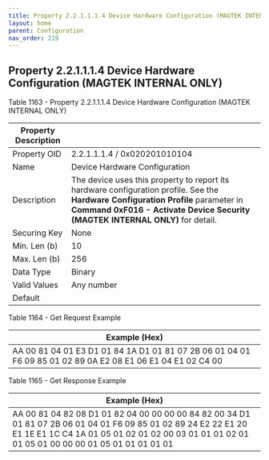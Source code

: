 ```yaml
---
title: Property 2.2.1.1.1.4 Device Hardware Configuration (MAGTEK INTERNAL ONLY)
layout: home
parent: Configuration
nav_order: 219
---
```


## Property 2.2.1.1.1.4 Device Hardware Configuration (MAGTEK INTERNAL ONLY)

Table 1163 - Property 2.2.1.1.1.4 Device Hardware Configuration (MAGTEK
INTERNAL ONLY)

| Property Description |  |
|----|----|
| Property OID | 2.2.1.1.1.4 / 0x020201010104 |
| Name | Device Hardware Configuration |
| Description | The device uses this property to report its hardware configuration profile. See the **Hardware Configuration Profile** parameter in **Command 0xF016 - Activate Device Security (MAGTEK INTERNAL ONLY)** for detail. |
| Securing Key | None |
| Min. Len (b) | 10 |
| Max. Len (b) | 256 |
| Data Type | Binary |
| Valid Values | Any number |
| Default |  |

Table 1164 - Get Request Example

| Example (Hex) |
|----|
| AA 00 81 04 01 E3 D1 01 84 1A D1 01 81 07 2B 06 01 04 01 F6 09 85 01 02 89 0A E2 08 E1 06 E1 04 E1 02 C4 00 |

Table 1165 - Get Response Example

| Example (Hex) |
|----|
| AA 00 81 04 82 08 D1 01 82 04 00 00 00 00 84 82 00 34 D1 01 81 07 2B 06 01 04 01 F6 09 85 01 02 89 24 E2 22 E1 20 E1 1E E1 1C C4 1A 01 05 01 02 01 02 00 03 01 01 01 02 01 01 05 01 00 00 00 01 05 01 01 01 01 01 |